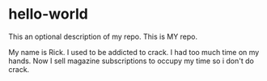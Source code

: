 # hello-world
This an optional description of my repo.  This is MY repo.

My name is Rick.  I used to be addicted to crack. I had too much time on my hands. Now I sell magazine subscriptions to occupy my time so i don't do crack.
